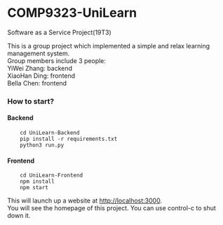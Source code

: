 # COMP9323-UniLearn
Software as a Service Project(19T3)

This is a group project which implemented a simple and relax learning management system.  
Group members include 3 people:  
YiWei  Zhang: backend  
XiaoHan Ding: frontend  
Bella   Chen: frontend  


### How to start?

#### Backend
```
    cd UniLearn-Backend
    pip install -r requirements.txt
    python3 run.py
```

#### Frontend
```
    cd UniLearn-Frontend
    npm install
    npm start
```
This will launch up a website at [http://localhost:3000](http://localhost:3000).   
You will see the homepage of this project. You can use control-c to shut down it.